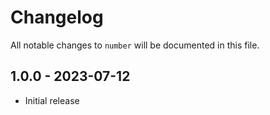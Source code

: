 # Changelog

All notable changes to `number` will be documented in this file.

## 1.0.0 - 2023-07-12

- Initial release
